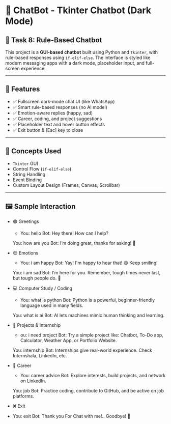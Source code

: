 # 💬 ChatBot - Tkinter Chatbot (Dark Mode)

## 📌 Task 8: Rule-Based Chatbot

This project is a **GUI-based chatbot** built using Python and `Tkinter`, with rule-based responses using `if-elif-else`. 
The interface is styled like modern messaging apps with a dark mode, placeholder input, and full-screen experience.

---

## 🎯 Features

- ✅ Fullscreen dark-mode chat UI (like WhatsApp)
- ✅ Smart rule-based responses (no AI model)
- ✅ Emotion-aware replies (happy, sad)
- ✅ Career, coding, and project suggestions
- ✅ Placeholder text and hover button effects
- ✅ Exit button & [Esc] key to close

---

## 🧠 Concepts Used

- `Tkinter` GUI
- Control Flow (`if-elif-else`)
- String Handling
- Event Binding
- Custom Layout Design (Frames, Canvas, Scrollbar)

---

## 🖼️ Sample Interaction

- 🟢 Greetings
  - You: hello
  Bot: Hey there! How can I help?

  You: how are you
  Bot: I’m doing great, thanks for asking! 🤖
- 😊 Emotions
  - You: i am happy
  Bot: Yay! I'm happy to hear that! 😄 Keep smiling!

  You: i am sad
  Bot: I'm here for you. Remember, tough times never last, but tough people do. 💪
- 💻 Computer Study / Coding
  - You: what is python
  Bot: Python is a powerful, beginner-friendly language used in many fields.

  You: what is ai
  Bot: AI lets machines mimic human thinking and learning.
- 📁 Projects & Internship
  - ou: i need project
  Bot: Try a simple project like: Chatbot, To-Do app, Calculator, Weather App, or Portfolio Website.

  You: internship
  Bot: Internships give real-world experience. Check Internshala, LinkedIn, etc.
- 🎯 Career
  - You: career advice
  Bot: Explore interests, build projects, and network on LinkedIn.
  
  You: job
  Bot: Practice coding, contribute to GitHub, and be active on job platforms.  
- ❌ Exit
- You: exit
Bot: Thank you For Chat with me!.. Goodbye! 👋
  
